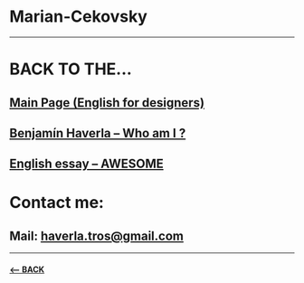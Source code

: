 # Marian-Cekovsky

-------------------------------------------------------------

# BACK TO THE...
## [Main Page (English for designers)](https://github.com/BenjaminHaverla/English-for-designers.git)
## [Benjamín Haverla – Who am I ?](https://github.com/BenjaminHaverla/First-impression.git)
## [English essay – AWESOME](https://github.com/BenjaminHaverla/English-essay-workflow.git)
# Contact me:
## **Mail**: haverla.tros@gmail.com

-------------------------------------------------------------

#### [<– BACK](https://github.com/BenjaminHaverla/Main-about-me.git)
